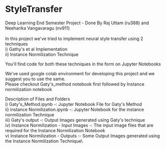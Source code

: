 # StyleTransfer
Deep Learning End Semester Project - Done By Raj Uttam (ru388) and Neeharika Vangavaragu (nv911)\
\
In this project we've tried to implement neural style transfer using 2 techniques\
  i) Gathy's et al Implementation \
  ii) Instance Normilization Technique 

You'll find code for both these techniques in the form on Jupyter Notebooks

We've used google colab environment for developing this project and we suggest you to use the same.\
Please checkout Gaty's_method notebook first followed by Instance normilization notebook

Description of Files and Folders\
  i) Gaty's_Method.ipynb -: Jupyter Notebook File for Gaty's Method\
  ii) instance Normilization.ipynb -: Jupyter Notebook for the instance normilization Technique\
  iii) Gaty's output -: Output Images generated using Gaty's technique\
  iv) Instance Normilization - Input Images -: The input image files that are required for the Instance Normilization Notebook\
  v) Instance Normilization - Outputs :- Some Output Images generated using the Instance Normilization Technique\
  
